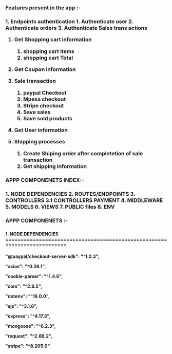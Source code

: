 <h3>Features present in the app :-<h3> 
1. Endpoints authentication
   1. Authenticate user
   2. Authenticate orders
   3. Authenticate Sales trans actions 

1. Get Shopping cart information 
   1. shopping cart items
   2. shopping cart Total

2.  Get Coupon information  

3. Sale transaction 
   1. paypal Checkout
   2. Mpesa checkout
   3. Stripe checkout 
   4. Save sales
   5. Save sold products

4. Get User information

5. Shipping processes
   1. Create Shiping order after completetion of sale transaction
   2. Get shipping information

<h3>APPP COMPONENETS INDEX:-<h3> 
1. NODE DEPENDENCIES
2. ROUTES/ENDPOINTS 
3. CONTROLLERS
  3.1 CONTROLLERS PAYMENT
4. MIDDLEWARE
5. MODELS
6. VIEWS
7. PUBLIC files
8. ENV
 
<h3>APPP COMPONENETS :-<h3>
<h4>1. NODE DEPENDENCIES =========================================================================<h4>
<p>
"@paypal/checkout-server-sdk": "^1.0.3",

"axios": "^0.26.1",

"cookie-parser": "^1.4.6",

"cors": "^2.8.5",

"dotenv": "^16.0.0",

"ejs": "^3.1.6",

"express": "^4.17.3",

"mongoose": "^6.2.3",

"request": "^2.88.2",

"stripe": "^8.205.0"
</p>
